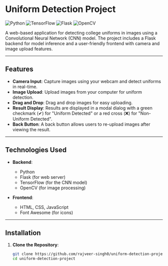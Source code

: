 # Uniform Detection Project

![Python](https://img.shields.io/badge/Python-3.8%2B-blue)
![TensorFlow](https://img.shields.io/badge/TensorFlow-2.x-orange)
![Flask](https://img.shields.io/badge/Flask-2.x-lightgrey)
![OpenCV](https://img.shields.io/badge/OpenCV-4.x-green)

A web-based application for detecting college uniforms in images using a Convolutional Neural Network (CNN) model. The project includes a Flask backend for model inference and a user-friendly frontend with camera and image upload features.

---

## **Features**

- **Camera Input**: Capture images using your webcam and detect uniforms in real-time.
- **Image Upload**: Upload images from your computer for uniform detection.
- **Drag and Drop**: Drag and drop images for easy uploading.
- **Result Display**: Results are displayed in a modal dialog with a green checkmark (✔) for "Uniform Detected" or a red cross (❌) for "Non-Uniform Detected".
- **Back Button**: A back button allows users to re-upload images after viewing the result.

---

## **Technologies Used**

- **Backend**:
  - Python
  - Flask (for web server)
  - TensorFlow (for the CNN model)
  - OpenCV (for image processing)

- **Frontend**:
  - HTML, CSS, JavaScript
  - Font Awesome (for icons)

---

## **Installation**

1. **Clone the Repository**:
   ```bash
   git clone https://github.com/rajveer-singh0/uniform-detection-project.git
   cd uniform-detection-project